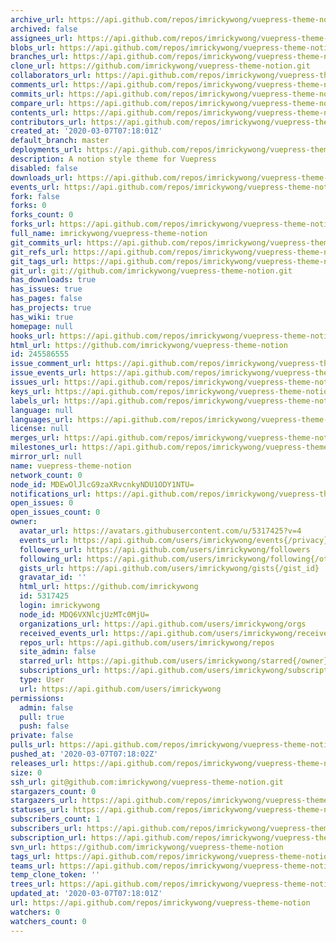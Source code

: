 ```yaml
---
archive_url: https://api.github.com/repos/imrickywong/vuepress-theme-notion/{archive_format}{/ref}
archived: false
assignees_url: https://api.github.com/repos/imrickywong/vuepress-theme-notion/assignees{/user}
blobs_url: https://api.github.com/repos/imrickywong/vuepress-theme-notion/git/blobs{/sha}
branches_url: https://api.github.com/repos/imrickywong/vuepress-theme-notion/branches{/branch}
clone_url: https://github.com/imrickywong/vuepress-theme-notion.git
collaborators_url: https://api.github.com/repos/imrickywong/vuepress-theme-notion/collaborators{/collaborator}
comments_url: https://api.github.com/repos/imrickywong/vuepress-theme-notion/comments{/number}
commits_url: https://api.github.com/repos/imrickywong/vuepress-theme-notion/commits{/sha}
compare_url: https://api.github.com/repos/imrickywong/vuepress-theme-notion/compare/{base}...{head}
contents_url: https://api.github.com/repos/imrickywong/vuepress-theme-notion/contents/{+path}
contributors_url: https://api.github.com/repos/imrickywong/vuepress-theme-notion/contributors
created_at: '2020-03-07T07:18:01Z'
default_branch: master
deployments_url: https://api.github.com/repos/imrickywong/vuepress-theme-notion/deployments
description: A notion style theme for Vuepress
disabled: false
downloads_url: https://api.github.com/repos/imrickywong/vuepress-theme-notion/downloads
events_url: https://api.github.com/repos/imrickywong/vuepress-theme-notion/events
fork: false
forks: 0
forks_count: 0
forks_url: https://api.github.com/repos/imrickywong/vuepress-theme-notion/forks
full_name: imrickywong/vuepress-theme-notion
git_commits_url: https://api.github.com/repos/imrickywong/vuepress-theme-notion/git/commits{/sha}
git_refs_url: https://api.github.com/repos/imrickywong/vuepress-theme-notion/git/refs{/sha}
git_tags_url: https://api.github.com/repos/imrickywong/vuepress-theme-notion/git/tags{/sha}
git_url: git://github.com/imrickywong/vuepress-theme-notion.git
has_downloads: true
has_issues: true
has_pages: false
has_projects: true
has_wiki: true
homepage: null
hooks_url: https://api.github.com/repos/imrickywong/vuepress-theme-notion/hooks
html_url: https://github.com/imrickywong/vuepress-theme-notion
id: 245586555
issue_comment_url: https://api.github.com/repos/imrickywong/vuepress-theme-notion/issues/comments{/number}
issue_events_url: https://api.github.com/repos/imrickywong/vuepress-theme-notion/issues/events{/number}
issues_url: https://api.github.com/repos/imrickywong/vuepress-theme-notion/issues{/number}
keys_url: https://api.github.com/repos/imrickywong/vuepress-theme-notion/keys{/key_id}
labels_url: https://api.github.com/repos/imrickywong/vuepress-theme-notion/labels{/name}
language: null
languages_url: https://api.github.com/repos/imrickywong/vuepress-theme-notion/languages
license: null
merges_url: https://api.github.com/repos/imrickywong/vuepress-theme-notion/merges
milestones_url: https://api.github.com/repos/imrickywong/vuepress-theme-notion/milestones{/number}
mirror_url: null
name: vuepress-theme-notion
network_count: 0
node_id: MDEwOlJlcG9zaXRvcnkyNDU1ODY1NTU=
notifications_url: https://api.github.com/repos/imrickywong/vuepress-theme-notion/notifications{?since,all,participating}
open_issues: 0
open_issues_count: 0
owner:
  avatar_url: https://avatars.githubusercontent.com/u/5317425?v=4
  events_url: https://api.github.com/users/imrickywong/events{/privacy}
  followers_url: https://api.github.com/users/imrickywong/followers
  following_url: https://api.github.com/users/imrickywong/following{/other_user}
  gists_url: https://api.github.com/users/imrickywong/gists{/gist_id}
  gravatar_id: ''
  html_url: https://github.com/imrickywong
  id: 5317425
  login: imrickywong
  node_id: MDQ6VXNlcjUzMTc0MjU=
  organizations_url: https://api.github.com/users/imrickywong/orgs
  received_events_url: https://api.github.com/users/imrickywong/received_events
  repos_url: https://api.github.com/users/imrickywong/repos
  site_admin: false
  starred_url: https://api.github.com/users/imrickywong/starred{/owner}{/repo}
  subscriptions_url: https://api.github.com/users/imrickywong/subscriptions
  type: User
  url: https://api.github.com/users/imrickywong
permissions:
  admin: false
  pull: true
  push: false
private: false
pulls_url: https://api.github.com/repos/imrickywong/vuepress-theme-notion/pulls{/number}
pushed_at: '2020-03-07T07:18:02Z'
releases_url: https://api.github.com/repos/imrickywong/vuepress-theme-notion/releases{/id}
size: 0
ssh_url: git@github.com:imrickywong/vuepress-theme-notion.git
stargazers_count: 0
stargazers_url: https://api.github.com/repos/imrickywong/vuepress-theme-notion/stargazers
statuses_url: https://api.github.com/repos/imrickywong/vuepress-theme-notion/statuses/{sha}
subscribers_count: 1
subscribers_url: https://api.github.com/repos/imrickywong/vuepress-theme-notion/subscribers
subscription_url: https://api.github.com/repos/imrickywong/vuepress-theme-notion/subscription
svn_url: https://github.com/imrickywong/vuepress-theme-notion
tags_url: https://api.github.com/repos/imrickywong/vuepress-theme-notion/tags
teams_url: https://api.github.com/repos/imrickywong/vuepress-theme-notion/teams
temp_clone_token: ''
trees_url: https://api.github.com/repos/imrickywong/vuepress-theme-notion/git/trees{/sha}
updated_at: '2020-03-07T07:18:01Z'
url: https://api.github.com/repos/imrickywong/vuepress-theme-notion
watchers: 0
watchers_count: 0
---
```


